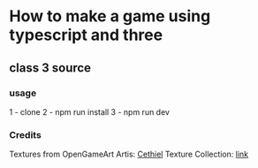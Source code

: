 # How to make a game using typescript and three

## class 3 source

### usage

1 - clone
2 - npm run install
3 - npm run dev

### Credits

Textures from OpenGameArt
Artis: [Cethiel](https://opengameart.org/users/cethiel)
Texture Collection: [link](https://opengameart.org/content/textures-collection)
